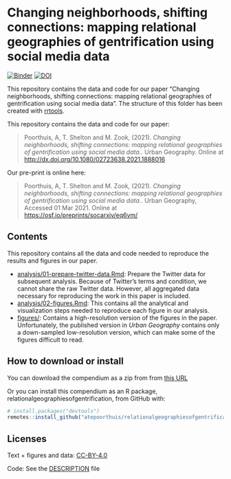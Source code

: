 
<!-- README.md is generated from README.Rmd. Please edit that file -->

# Changing neighborhoods, shifting connections: mapping relational geographies of gentrification using social media data

[![Binder](https://mybinder.org/badge_logo.svg)](https://mybinder.org/v2/gh/atepoorthuis/relationalgeographiesofgentrification/master?urlpath=rstudio)
[![DOI](https://zenodo.org/badge/283771059.svg)](https://zenodo.org/badge/latestdoi/283771059)

This repository contains the data and code for our paper “Changing
neighborhoods, shifting connections: mapping relational geographies of
gentrification using social media data”. The structure of this folder
has been created with [rrtools](https://github.com/benmarwick/rrtools).

This repository contains the data and code for our paper:

> Poorthuis, A, T. Shelton and M. Zook, (2021). *Changing neighborhoods,
> shifting connections: mapping relational geographies of gentrification
> using social media data.*. Urban Geography. Online at
> <http://dx.doi.org/10.1080/02723638.2021.1888016>

Our pre-print is online here:

> Poorthuis, A, T. Shelton and M. Zook, (2021). *Changing neighborhoods,
> shifting connections: mapping relational geographies of gentrification
> using social media data.*. Urban Geography, Accessed 01 Mar 2021.
> Online at <https://osf.io/preprints/socarxiv/eq6vm/>

## Contents

This repository contains all the data and code needed to reproduce the
results and figures in our paper.

-   [analysis/01-prepare-twitter-data.Rmd](analysis/01-prepare-twitter-data.md):
    Prepare the Twitter data for subsequent analysis. Because of
    Twitter’s terms and condition, we cannot share the raw Twitter data.
    However, all aggregated data necessary for reproducing the work in
    this paper is included.
-   [analysis/02-figures.Rmd](analysis/02-figures.md): This contains all
    the analytical and visualization steps needed to reproduce each
    figure in our analysis.
-   [figures/](figures/): Contains a high-resolution version of the
    figures in the paper. Unfortunately, the published version in *Urban
    Geography* contains only a down-sampled low-resolution version,
    which can make some of the figures difficult to read.

## How to download or install

You can download the compendium as a zip from from [this
URL](https://github.com/atepoorthuis/relationalgeographiesofgentrification/archive/master.zip)

Or you can install this compendium as an R package,
relationalgeographiesofgentrification, from GitHub with:

``` r
# install.packages("devtools")
remotes::install_github("atepoorthuis/relationalgeographiesofgentrification")
```

## Licenses

Text + figures and data:
[CC-BY-4.0](http://creativecommons.org/licenses/by/4.0/)

Code: See the [DESCRIPTION](DESCRIPTION) file
